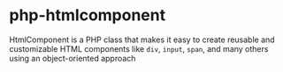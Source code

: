 # php-htmlcomponent
HtmlComponent is a PHP class that makes it easy to create reusable and customizable HTML components like `div`, `input`, `span`, and many others using an object-oriented approach
